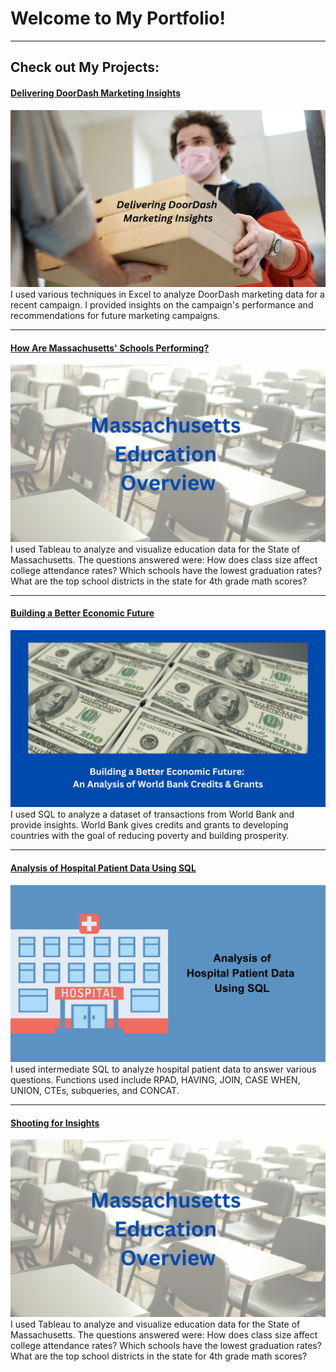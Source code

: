 # Welcome to My Portfolio!

---

## Check out My Projects:

#### [Delivering DoorDash Marketing Insights](https://www.linkedin.com/pulse/delivering-doordash-marketing-insights-ehlert-mackie-mba-msba/)
[<img src="images/DoorDash with Text.png?raw=true"/>](https://www.linkedin.com/pulse/delivering-doordash-marketing-insights-ehlert-mackie-mba-msba/)
I used various techniques in Excel to analyze DoorDash marketing data for a recent campaign. I provided insights on the campaign's performance and recommendations for future marketing campaigns.

---
#### [How Are Massachusetts' Schools Performing?](https://www.linkedin.com/pulse/how-massachusetts-schools-performing-christy-ehlert-mackie-mba-msba/)
[<img src="images/Massachusetts Education Overview.png?raw=true"/>](https://www.linkedin.com/pulse/how-massachusetts-schools-performing-christy-ehlert-mackie-mba-msba/)
I used Tableau to analyze and visualize education data for the State of Massachusetts. The questions answered were:
How does class size affect college attendance rates?
Which schools have the lowest graduation rates?
What are the top school districts in the state for 4th grade math scores?

---
#### [Building a Better Economic Future](https://www.linkedin.com/pulse/building-better-economic-future-analysis-world-bank-christy/)
[<img src="images/Building a Better Economic Future An Analysis of World Bank Credits & Grants.png?raw=true"/>](https://www.linkedin.com/pulse/building-better-economic-future-analysis-world-bank-christy/)
I used SQL to analyze a dataset of transactions from World Bank and provide insights. World Bank gives credits and grants to developing countries with the goal of reducing poverty and building prosperity.

---
#### [Analysis of Hospital Patient Data Using SQL](https://www.linkedin.com/pulse/analysis-hospital-patient-data-using-sql-ehlert-mackie-mba-msba/)
[<img src="images/Analysis of Hospital Patient Data.png?raw=true"/>](https://www.linkedin.com/pulse/analysis-hospital-patient-data-using-sql-ehlert-mackie-mba-msba/)
I used intermediate SQL to analyze hospital patient data to answer various questions. Functions used include RPAD, HAVING, JOIN, CASE WHEN, UNION, CTEs, subqueries, and CONCAT.

---
#### [Shooting for Insights](https://www.linkedin.com/pulse/shooting-insights-nba-player-statistics-analysis-christy/)
[<img src="images/Massachusetts Education Overview.png?raw=true"/>](https://www.linkedin.com/pulse/shooting-insights-nba-player-statistics-analysis-christy/)
I used Tableau to analyze and visualize education data for the State of Massachusetts. The questions answered were:
How does class size affect college attendance rates?
Which schools have the lowest graduation rates?
What are the top school districts in the state for 4th grade math scores?

